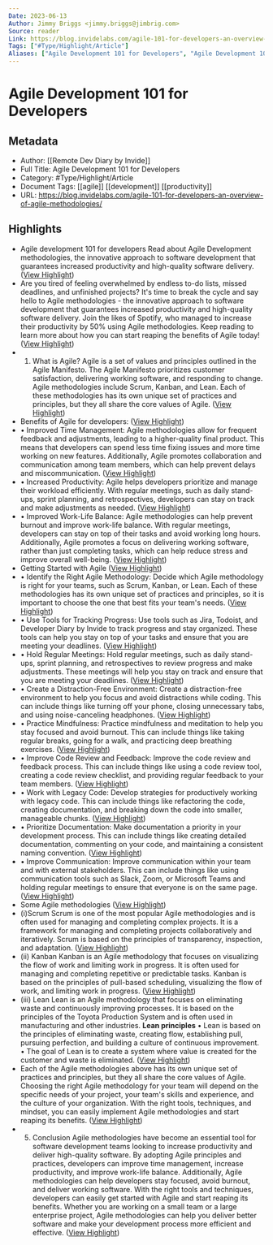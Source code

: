 ```yaml
---
Date: 2023-06-13
Author: Jimmy Briggs <jimmy.briggs@jimbrig.com>
Source: reader
Link: https://blog.invidelabs.com/agile-101-for-developers-an-overview-of-agile-methodologies/
Tags: ["#Type/Highlight/Article"]
Aliases: ["Agile Development 101 for Developers", "Agile Development 101 for Developers"]
---
```

# Agile Development 101 for Developers

## Metadata
- Author: [[Remote Dev Diary by Invide]]
- Full Title: Agile Development 101 for Developers
- Category: #Type/Highlight/Article
- Document Tags: [[agile]] [[development]] [[productivity]] 
- URL: https://blog.invidelabs.com/agile-101-for-developers-an-overview-of-agile-methodologies/

## Highlights
- Agile development 101 for developers
  Read about Agile Development methodologies, the innovative approach to software development that guarantees increased productivity and high-quality software delivery. ([View Highlight](https://read.readwise.io/read/01h03ms7qakaak97bzvvwjr4ns))
- Are you tired of feeling overwhelmed by endless to-do lists, missed deadlines, and unfinished projects?
  It's time to break the cycle and say hello to Agile methodologies - the innovative approach to software development that guarantees increased productivity and high-quality software delivery. Join the likes of Spotify, who managed to increase their productivity by 50% using Agile methodologies.
  Keep reading to learn more about how you can start reaping the benefits of Agile today! ([View Highlight](https://read.readwise.io/read/01h03mscqkhecmnexgge4fhwvm))
- 1. What is Agile?
  Agile is a set of values and principles outlined in the Agile Manifesto. The Agile Manifesto prioritizes customer satisfaction, delivering working software, and responding to change. Agile methodologies include Scrum, Kanban, and Lean. Each of these methodologies has its own unique set of practices and principles, but they all share the core values of Agile. ([View Highlight](https://read.readwise.io/read/01h03msftswcyhxhs2tavnvmtw))
- Benefits of Agile for developers: ([View Highlight](https://read.readwise.io/read/01h03msj0efekgvn087nvvzrnm))
- • Improved Time Management:
  Agile methodologies allow for frequent feedback and adjustments, leading to a higher-quality final product. This means that developers can spend less time fixing issues and more time working on new features. Additionally, Agile promotes collaboration and communication among team members, which can help prevent delays and miscommunication. ([View Highlight](https://read.readwise.io/read/01h03msm45xv959vjq22z80trp))
- • Increased Productivity:
  Agile helps developers prioritize and manage their workload efficiently. With regular meetings, such as daily stand-ups, sprint planning, and retrospectives, developers can stay on track and make adjustments as needed. ([View Highlight](https://read.readwise.io/read/01h03msp1732va4y8nasb4nmm5))
- • Improved Work-Life Balance:
  Agile methodologies can help prevent burnout and improve work-life balance. With regular meetings, developers can stay on top of their tasks and avoid working long hours. Additionally, Agile promotes a focus on delivering working software, rather than just completing tasks, which can help reduce stress and improve overall well-being. ([View Highlight](https://read.readwise.io/read/01h03msr6n5j89803mfm6b7r5f))
- Getting Started with Agile ([View Highlight](https://read.readwise.io/read/01h03mstdjkcez836m3z1m0xz1))
- • Identify the Right Agile Methodology:
  Decide which Agile methodology is right for your teams, such as Scrum, Kanban, or Lean. Each of these methodologies has its own unique set of practices and principles, so it is important to choose the one that best fits your team's needs. ([View Highlight](https://read.readwise.io/read/01h03msw4kg64atpzn6402v019))
- • Use Tools for Tracking Progress:
  Use tools such as Jira, Todoist, and Developer Diary by Invide to track progress and stay organized. These tools can help you stay on top of your tasks and ensure that you are meeting your deadlines. ([View Highlight](https://read.readwise.io/read/01h03mt1ad6xqxamrcswwzt0v7))
- • Hold Regular Meetings:
  Hold regular meetings, such as daily stand-ups, sprint planning, and retrospectives to review progress and make adjustments. These meetings will help you stay on track and ensure that you are meeting your deadlines. ([View Highlight](https://read.readwise.io/read/01h03mt36crdf2srn8q8nykvpp))
- • Create a Distraction-Free Environment:
  Create a distraction-free environment to help you focus and avoid distractions while coding. This can include things like turning off your phone, closing unnecessary tabs, and using noise-canceling headphones. ([View Highlight](https://read.readwise.io/read/01h03mt5eev0fqpjyzby89832q))
- • Practice Mindfulness:
  Practice mindfulness and meditation to help you stay focused and avoid burnout. This can include things like taking regular breaks, going for a walk, and practicing deep breathing exercises. ([View Highlight](https://read.readwise.io/read/01h03mt8d3scqecfe5f0440y1k))
- • Improve Code Review and Feedback:
  Improve the code review and feedback process. This can include things like using a code review tool, creating a code review checklist, and providing regular feedback to your team members. ([View Highlight](https://read.readwise.io/read/01h03mtah99nbjz502tz6ptyhk))
- • Work with Legacy Code:
  Develop strategies for productively working with legacy code. This can include things like refactoring the code, creating documentation, and breaking down the code into smaller, manageable chunks. ([View Highlight](https://read.readwise.io/read/01h03mtdb3rek79b9rn0319wa5))
- • Prioritize Documentation:
  Make documentation a priority in your development process. This can include things like creating detailed documentation, commenting on your code, and maintaining a consistent naming convention. ([View Highlight](https://read.readwise.io/read/01h03mtf8xjv07e1hrbkxa1qf8))
- • Improve Communication:
  Improve communication within your team and with external stakeholders. This can include things like using communication tools such as Slack, Zoom, or Microsoft Teams and holding regular meetings to ensure that everyone is on the same page. ([View Highlight](https://read.readwise.io/read/01h03mtgzf2m172v9davdp4yk9))
- Some Agile methodologies ([View Highlight](https://read.readwise.io/read/01h03mtkpa6p266km5cd72e630))
- (i)Scrum
  Scrum is one of the most popular Agile methodologies and is often used for managing and completing complex projects. It is a framework for managing and completing projects collaboratively and iteratively. Scrum is based on the principles of transparency, inspection, and adaptation. ([View Highlight](https://read.readwise.io/read/01h03mtpd2jpz5s8dvx3s95df4))
- (ii) Kanban
  Kanban is an Agile methodology that focuses on visualizing the flow of work and limiting work in progress. It is often used for managing and completing repetitive or predictable tasks. Kanban is based on the principles of pull-based scheduling, visualizing the flow of work, and limiting work in progress. ([View Highlight](https://read.readwise.io/read/01h03mtv5pwdf2bwbdhz99djb9))
- (iii) Lean
  Lean is an Agile methodology that focuses on eliminating waste and continuously improving processes. It is based on the principles of the Toyota Production System and is often used in manufacturing and other industries.
  **Lean principles**
  • Lean is based on the principles of eliminating waste, creating flow, establishing pull, pursuing perfection, and building a culture of continuous improvement.
  • The goal of Lean is to create a system where value is created for the customer and waste is eliminated. ([View Highlight](https://read.readwise.io/read/01h03mtz01c4yhfdyjav39rnqr))
- Each of the Agile methodologies above has its own unique set of practices and principles, but they all share the core values of Agile. Choosing the right Agile methodology for your team will depend on the specific needs of your project, your team's skills and experience, and the culture of your organization.
  With the right tools, techniques, and mindset, you can easily implement Agile methodologies and start reaping its benefits. ([View Highlight](https://read.readwise.io/read/01h03mv3vre97qt2eza77j0jq6))
- 5. Conclusion
  Agile methodologies have become an essential tool for software development teams looking to increase productivity and deliver high-quality software. By adopting Agile principles and practices, developers can improve time management, increase productivity, and improve work-life balance.
  Additionally, Agile methodologies can help developers stay focused, avoid burnout, and deliver working software. With the right tools and techniques, developers can easily get started with Agile and start reaping its benefits.
  Whether you are working on a small team or a large enterprise project, Agile methodologies can help you deliver better software and make your development process more efficient and effective. ([View Highlight](https://read.readwise.io/read/01h03mv626dpr0jsj1c1dkknjp))
